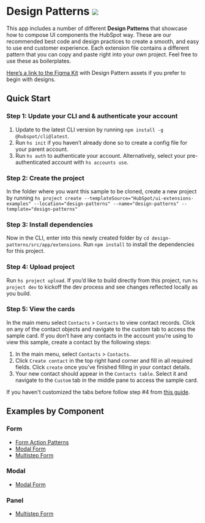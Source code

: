 # Design Patterns ![](https://badgen.net/badge/-/TypeScript/blue?icon=typescript&label)

This app includes a number of different **Design Patterns** that showcase how to compose UI components the HubSpot way. These are our recommended best code and design practices to create a smooth, and easy to use end customer experience. Each extension file contains a different pattern that you can copy and paste right into your own project. Feel free to use these as boilerplates.

[Here’s a link to the Figma Kit](https://developers.hubspot.com/docs/reference/ui-components/figma-design-kit) with Design Pattern assets if you prefer to begin with designs.

## Quick Start

### Step 1: Update your CLI and & authenticate your account

1. Update to the latest CLI version by running `npm install -g @hubspot/cli@latest`.
1. Run `hs init` if you haven’t already done so to create a config file for your parent account.
1. Run `hs auth` to authenticate your account. Alternatively, select your pre-authenticated account with `hs accounts use`.

### Step 2: Create the project

In the folder where you want this sample to be cloned, create a new project by running `hs project create --templateSource="HubSpot/ui-extensions-examples" --location="design-patterns" --name="design-patterns" --template="design-patterns"`

### Step 3: Install dependencies

Now in the CLI, enter into this newly created folder by `cd design-patterns/src/app/extensions`. Run `npm install` to install the dependencies for this project.

### Step 4: Upload project

Run `hs project upload`. If you’d like to build directly from this project, run `hs project dev` to kickoff the dev process and see changes reflected locally as you build.

### Step 5: View the cards

In the main menu select `Contacts` > `Contacts` to view contact records. Click on any of the contact objects and navigate to the custom tab to access the sample card. If you don’t have any contacts in the account you’re using to view this sample, create a contact by the following steps:

1. In the main menu, select `Contacts` > `Contacts`.
2. Click `Create contact` in the top right hand corner and fill in all required fields. Click `create` once you’ve finished filling in your contact details.
3. Your new contact should appear in the `Contacts table`. Select it and navigate to the `Custom` tab in the middle pane to access the sample card.

If you haven't customized the tabs before follow step #4 from [this guide](https://developers.hubspot.com/docs/platform/ui-extensions-quickstart).

## Examples by Component

### Form
- [Form Action Patterns](./src/app/extensions/FormActionPatterns.tsx)
- [Modal Form](./src/app/extensions/FormModal.tsx)
- [Multistep Form](./src/app/extensions/FormMultistep.tsx)

### Modal
- [Modal Form](./src/app/extensions/FormModal.tsx)

### Panel
- [Multistep Form](./src/app/extensions/FormMultistep.tsx)
